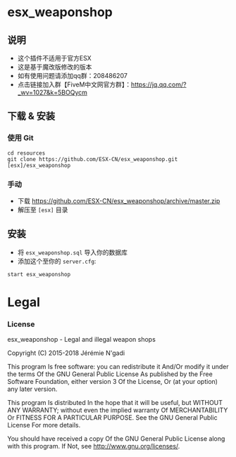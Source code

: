 # esx_weaponshop

## 说明
- 这个插件不适用于官方ESX
- 这是基于魔改版修改的版本
- 如有使用问题请添加qq群：208486207
- 点击链接加入群【FiveM中文网官方群】：https://jq.qq.com/?_wv=1027&k=5BOQycm

## 下载 & 安装


### 使用 Git
```
cd resources
git clone https://github.com/ESX-CN/esx_weaponshop.git [esx]/esx_weaponshop
```

### 手动
- 下载 https://github.com/ESX-CN/esx_weaponshop/archive/master.zip
- 解压至 `[esx]` 目录

## 安装
- 将 `esx_weaponshop.sql` 导入你的数据库
- 添加这个至你的 `server.cfg`:

```
start esx_weaponshop
```

# Legal
### License
esx_weaponshop - Legal and illegal weapon shops

Copyright (C) 2015-2018 Jérémie N'gadi

This program Is free software: you can redistribute it And/Or modify it under the terms Of the GNU General Public License As published by the Free Software Foundation, either version 3 Of the License, Or (at your option) any later version.

This program Is distributed In the hope that it will be useful, but WITHOUT ANY WARRANTY; without even the implied warranty Of MERCHANTABILITY Or FITNESS FOR A PARTICULAR PURPOSE. See the GNU General Public License For more details.

You should have received a copy Of the GNU General Public License along with this program. If Not, see http://www.gnu.org/licenses/.